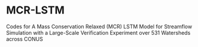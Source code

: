 # MCR-LSTM
Codes for A Mass Conservation Relaxed (MCR) LSTM Model for Streamflow Simulation with a Large-Scale Verification Experiment over 531 Watersheds across CONUS
